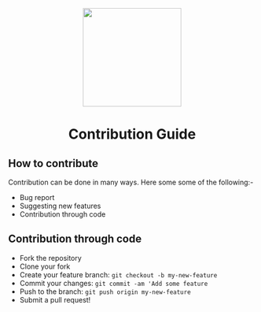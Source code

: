 <div align="center">
    <img src="https://cdn.discordapp.com/avatars/769179909300944906/944ea131a5181e82181b19127534470c.png?size=2048" width="200" /><br />
    <h1>Contribution Guide</h1>
</div>

## How to contribute

Contribution can be done in many ways. Here some some of the following:-

- Bug report
- Suggesting new features
- Contribution through code

## Contribution through code

- Fork the repository
- Clone your fork
- Create your feature branch: `git checkout -b my-new-feature`
- Commit your changes: `git commit -am 'Add some feature`
- Push to the branch: `git push origin my-new-feature`
- Submit a pull request!
